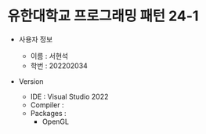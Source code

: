 # 유한대학교 프로그래밍 패턴 24-1

* 사용자 정보
  * 이름 : 서현석
  * 학번 : 202202034

* Version
  * IDE : Visual Studio 2022
  * Compiler : 
  * Packages :
    * OpenGL

